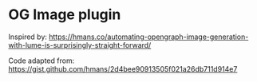 # OG Image plugin

Inspired by:
https://hmans.co/automating-opengraph-image-generation-with-lume-is-surprisingly-straight-forward/

Code adapted from:
https://gist.github.com/hmans/2d4bee90913505f021a26db711d914e7
